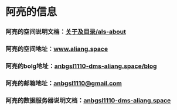 # 阿亮的信息
### 阿亮的空间说明文档：[关于及目录/als-about](https://github.com/anbgsl1110/anbgsl1110.github.io/tree/master/als-about.org)
### 阿亮的空间地址：www.aliang.space
### 阿亮的bolg地址：[anbgsl1110-dms-aliang.space/blog](http://www.anbgsl1110-dms-aliang.space/anbgsl1110.github.io/blog/blog1.html)
### 阿亮的邮箱地址：anbgsl1110@gmail.com
### 阿亮的数据服务器说明文档：[anbgsl1110-dms-aliang.space](https://github.com/anbgsl1110/anbgsl1110.github.io/tree/master/anbgsl1110-dms-aliang.space.org)
